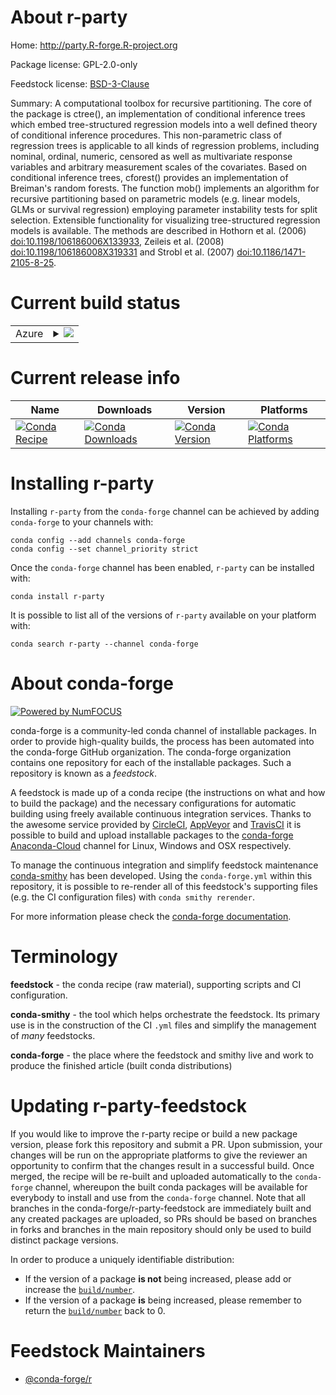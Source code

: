About r-party
=============

Home: http://party.R-forge.R-project.org

Package license: GPL-2.0-only

Feedstock license: [BSD-3-Clause](https://github.com/conda-forge/r-party-feedstock/blob/master/LICENSE.txt)

Summary: A computational toolbox for recursive partitioning. The core of the package is ctree(), an implementation of conditional inference trees which embed tree-structured  regression models into a well defined theory of conditional inference procedures. This non-parametric class of regression trees is applicable to all kinds of regression problems, including nominal, ordinal, numeric, censored as well as multivariate response variables and arbitrary measurement scales of the covariates.  Based on conditional inference trees, cforest() provides an implementation of Breiman's random forests. The function mob() implements an algorithm for recursive partitioning based on parametric models (e.g. linear models, GLMs or survival regression) employing parameter instability tests for split selection. Extensible functionality for visualizing tree-structured regression models is available. The methods are described in Hothorn et al. (2006) <doi:10.1198/106186006X133933>, Zeileis et al. (2008) <doi:10.1198/106186008X319331> and  Strobl et al. (2007) <doi:10.1186/1471-2105-8-25>.

Current build status
====================


<table>
    
  <tr>
    <td>Azure</td>
    <td>
      <details>
        <summary>
          <a href="https://dev.azure.com/conda-forge/feedstock-builds/_build/latest?definitionId=1424&branchName=master">
            <img src="https://dev.azure.com/conda-forge/feedstock-builds/_apis/build/status/r-party-feedstock?branchName=master">
          </a>
        </summary>
        <table>
          <thead><tr><th>Variant</th><th>Status</th></tr></thead>
          <tbody><tr>
              <td>linux_64_r_base4.0</td>
              <td>
                <a href="https://dev.azure.com/conda-forge/feedstock-builds/_build/latest?definitionId=1424&branchName=master">
                  <img src="https://dev.azure.com/conda-forge/feedstock-builds/_apis/build/status/r-party-feedstock?branchName=master&jobName=linux&configuration=linux_64_r_base4.0" alt="variant">
                </a>
              </td>
            </tr><tr>
              <td>linux_64_r_base4.1</td>
              <td>
                <a href="https://dev.azure.com/conda-forge/feedstock-builds/_build/latest?definitionId=1424&branchName=master">
                  <img src="https://dev.azure.com/conda-forge/feedstock-builds/_apis/build/status/r-party-feedstock?branchName=master&jobName=linux&configuration=linux_64_r_base4.1" alt="variant">
                </a>
              </td>
            </tr><tr>
              <td>osx_64_r_base4.0</td>
              <td>
                <a href="https://dev.azure.com/conda-forge/feedstock-builds/_build/latest?definitionId=1424&branchName=master">
                  <img src="https://dev.azure.com/conda-forge/feedstock-builds/_apis/build/status/r-party-feedstock?branchName=master&jobName=osx&configuration=osx_64_r_base4.0" alt="variant">
                </a>
              </td>
            </tr><tr>
              <td>osx_64_r_base4.1</td>
              <td>
                <a href="https://dev.azure.com/conda-forge/feedstock-builds/_build/latest?definitionId=1424&branchName=master">
                  <img src="https://dev.azure.com/conda-forge/feedstock-builds/_apis/build/status/r-party-feedstock?branchName=master&jobName=osx&configuration=osx_64_r_base4.1" alt="variant">
                </a>
              </td>
            </tr><tr>
              <td>win_64_r_base4.0</td>
              <td>
                <a href="https://dev.azure.com/conda-forge/feedstock-builds/_build/latest?definitionId=1424&branchName=master">
                  <img src="https://dev.azure.com/conda-forge/feedstock-builds/_apis/build/status/r-party-feedstock?branchName=master&jobName=win&configuration=win_64_r_base4.0" alt="variant">
                </a>
              </td>
            </tr><tr>
              <td>win_64_r_base4.1</td>
              <td>
                <a href="https://dev.azure.com/conda-forge/feedstock-builds/_build/latest?definitionId=1424&branchName=master">
                  <img src="https://dev.azure.com/conda-forge/feedstock-builds/_apis/build/status/r-party-feedstock?branchName=master&jobName=win&configuration=win_64_r_base4.1" alt="variant">
                </a>
              </td>
            </tr>
          </tbody>
        </table>
      </details>
    </td>
  </tr>
</table>

Current release info
====================

| Name | Downloads | Version | Platforms |
| --- | --- | --- | --- |
| [![Conda Recipe](https://img.shields.io/badge/recipe-r--party-green.svg)](https://anaconda.org/conda-forge/r-party) | [![Conda Downloads](https://img.shields.io/conda/dn/conda-forge/r-party.svg)](https://anaconda.org/conda-forge/r-party) | [![Conda Version](https://img.shields.io/conda/vn/conda-forge/r-party.svg)](https://anaconda.org/conda-forge/r-party) | [![Conda Platforms](https://img.shields.io/conda/pn/conda-forge/r-party.svg)](https://anaconda.org/conda-forge/r-party) |

Installing r-party
==================

Installing `r-party` from the `conda-forge` channel can be achieved by adding `conda-forge` to your channels with:

```
conda config --add channels conda-forge
conda config --set channel_priority strict
```

Once the `conda-forge` channel has been enabled, `r-party` can be installed with:

```
conda install r-party
```

It is possible to list all of the versions of `r-party` available on your platform with:

```
conda search r-party --channel conda-forge
```


About conda-forge
=================

[![Powered by NumFOCUS](https://img.shields.io/badge/powered%20by-NumFOCUS-orange.svg?style=flat&colorA=E1523D&colorB=007D8A)](http://numfocus.org)

conda-forge is a community-led conda channel of installable packages.
In order to provide high-quality builds, the process has been automated into the
conda-forge GitHub organization. The conda-forge organization contains one repository
for each of the installable packages. Such a repository is known as a *feedstock*.

A feedstock is made up of a conda recipe (the instructions on what and how to build
the package) and the necessary configurations for automatic building using freely
available continuous integration services. Thanks to the awesome service provided by
[CircleCI](https://circleci.com/), [AppVeyor](https://www.appveyor.com/)
and [TravisCI](https://travis-ci.com/) it is possible to build and upload installable
packages to the [conda-forge](https://anaconda.org/conda-forge)
[Anaconda-Cloud](https://anaconda.org/) channel for Linux, Windows and OSX respectively.

To manage the continuous integration and simplify feedstock maintenance
[conda-smithy](https://github.com/conda-forge/conda-smithy) has been developed.
Using the ``conda-forge.yml`` within this repository, it is possible to re-render all of
this feedstock's supporting files (e.g. the CI configuration files) with ``conda smithy rerender``.

For more information please check the [conda-forge documentation](https://conda-forge.org/docs/).

Terminology
===========

**feedstock** - the conda recipe (raw material), supporting scripts and CI configuration.

**conda-smithy** - the tool which helps orchestrate the feedstock.
                   Its primary use is in the construction of the CI ``.yml`` files
                   and simplify the management of *many* feedstocks.

**conda-forge** - the place where the feedstock and smithy live and work to
                  produce the finished article (built conda distributions)


Updating r-party-feedstock
==========================

If you would like to improve the r-party recipe or build a new
package version, please fork this repository and submit a PR. Upon submission,
your changes will be run on the appropriate platforms to give the reviewer an
opportunity to confirm that the changes result in a successful build. Once
merged, the recipe will be re-built and uploaded automatically to the
`conda-forge` channel, whereupon the built conda packages will be available for
everybody to install and use from the `conda-forge` channel.
Note that all branches in the conda-forge/r-party-feedstock are
immediately built and any created packages are uploaded, so PRs should be based
on branches in forks and branches in the main repository should only be used to
build distinct package versions.

In order to produce a uniquely identifiable distribution:
 * If the version of a package **is not** being increased, please add or increase
   the [``build/number``](https://docs.conda.io/projects/conda-build/en/latest/resources/define-metadata.html#build-number-and-string).
 * If the version of a package **is** being increased, please remember to return
   the [``build/number``](https://docs.conda.io/projects/conda-build/en/latest/resources/define-metadata.html#build-number-and-string)
   back to 0.

Feedstock Maintainers
=====================

* [@conda-forge/r](https://github.com/conda-forge/r/)

